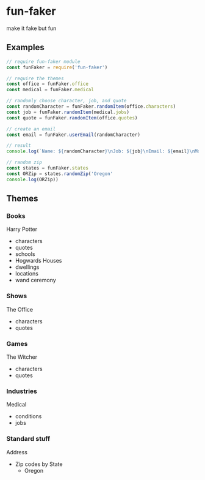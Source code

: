 # fun-faker
make it fake but fun

## Examples

```javascript
// require fun-faker module
const funFaker = require('fun-faker')

// require the themes
const office = funFaker.office
const medical = funFaker.medical

// randomly choose character, job, and quote
const randomCharacter = funFaker.randomItem(office.characters)
const job = funFaker.randomItem(medical.jobs)
const quote = funFaker.randomItem(office.quotes)

// create an email
const email = funFaker.userEmail(randomCharacter)

// result
console.log(`Name: ${randomCharacter}\nJob: ${job}\nEmail: ${email}\nMotto: ${quote}`)

// random zip
const states = funFaker.states
const ORZip = states.randomZip('Oregon'
console.log(ORZip))
```

## Themes

### Books
Harry Potter
  - characters
  - quotes
  - schools
  - Hogwards Houses
  - dwellings
  - locations
  - wand ceremony

### Shows
The Office
  - characters
  - quotes
  
### Games
The Witcher
  - characters
  - quotes

### Industries
Medical
  - conditions
  - jobs

### Standard stuff
Address
  - Zip codes by State
    - Oregon